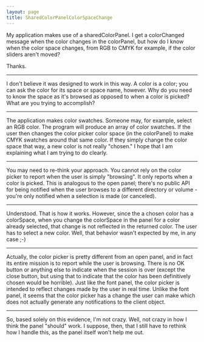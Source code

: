 ```yaml
---
layout: page
title: SharedColorPanelColorSpaceChange
---
```




My application makes use of a sharedColorPanel.  I get a colorChanged message when the color changes in the colorPanel, but how do I know when the color space changes, from RGB to CMYK for example, if the color sliders aren't moved?

Thanks.

----
I don't believe it was designed to work in this way. A color is a color; you can ask the color for its space or space name, however. Why do you need to know the space as it's browsed as opposed to when a color is picked? What are you trying to accomplish?

----
The application makes color swatches.  Someone may, for example, select an RGB color.  The program will produce an array of color swatches.  If the user then changes the color picker color space (in the colorPanel) to make CMYK swatches around that same color.  If they simply change the color space that way, a new color is not really "chosen."  I hope that I am explaining what I am trying to do clearly.

----
You may need to re-think your approach. You cannot rely on the color picker to report when the user is simply "browsing". It only reports when a color is picked. This is analogous to the open panel; there's no public API for being notified when the user browses to a different directory or volume - you're only notified when a selection is made (or canceled).

----
Understood.  That is how it works.  However, since the a chosen color has a colorSpace, when you change the colorSpace in the panel for a color already selected, that change is not reflected in the returned color.  The user has to select a new color.  Well, that behavior wasn't expected by me, in any case  ;-)

----
Actually, the color picker is pretty different from an open panel, and in fact its entire mission is to report while the user is browsing. There is no OK button or anything else to indicate when the session is over (except the close button, but using that to indicate that the color has been definitively chosen would be horrible). Just like the font panel, the color picker is intended to reflect changes made by the user in real time. Unlike the font panel, it seems that the color picker has a change the user can make which does not actually generate any notifications to the client object.

----
So, based solely on this evidence, I'm not crazy.  Well, not crazy in how I think the panel "should" work.  I suppose, then, that I still have to rethink how I handle this, as the panel itself won't help me out.

